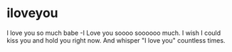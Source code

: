 # iloveyou
I love you so much babe
-I Love you soooo soooooo much. I wish I could kiss you and hold you right now. And whisper "I love you" countless times.
